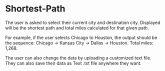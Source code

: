 # Shortest-Path

The user is asked to select their current city and destination city. Displayed will be the shortest path and total miles calculated for that given path. 

For example, if the user selects Chicago to Houston, the output should be the sequence: 
Chicago -> Kansas City -> Dallas -> Houston. Total miles: 1,268.

The user can also change the data by uploading a customized text file. They can also save their data as Text .txt file anywhere they want. 
